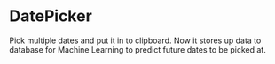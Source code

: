 # DatePicker
Pick multiple dates and put it in to clipboard.
Now it stores up data to database for Machine Learning to predict future dates to be picked at. 
